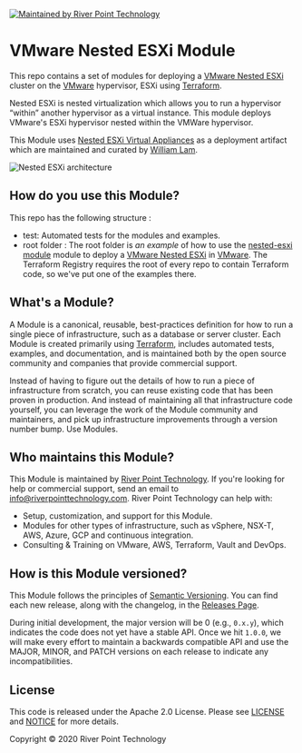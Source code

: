 [![Maintained by River Point Technology](https://img.shields.io/badge/maintained%20by-River%20Point%20Technology-%235849a6.svg)](http://www.riverpointtechnology.com)

# VMware Nested ESXi Module

This repo contains a set of modules for deploying a [VMware Nested ESXi](https://www.vmware.com/products/esxi-and-esx.html) cluster on the
[VMware](https://www.vmware.com/) hypervisor, ESXi using [Terraform](https://www.terraform.io/).

Nested ESXi is nested virtualization which allows you to run a hypervisor “within” another hypervisor as a virtual instance. This module deploys VMware's ESXi hypervisor nested within the VMWare hypervisor.

This Module uses [Nested ESXi Virtual Appliances](https://www.virtuallyghetto.com/nested-virtualization/nested-esxi-virtual-appliance) as a deployment artifact which are maintained and curated by [William Lam](https://twitter.com/lamw). 

![Nested ESXi architecture](https://voipalooza.files.wordpress.com/2015/01/nested-esxi-lab.jpg)


## How do you use this Module?

This repo has the following structure :

* test: Automated tests for the modules and examples.
* root folder : The root folder is *an example* of how to use the [nested-esxi module](https://app.terraform.io/app/RPTData/modules/view/nestedesxi/vsphere)
  module to deploy a [VMware Nested ESXi](https://app.terraform.io/app/RPTData/modules/view/nestedesxi/vsphere) in [VMware](https://www.vmware.com/). The Terraform Registry requires the root of every repo to contain Terraform code, so we've put one of the examples there.

## What's a Module?

A Module is a canonical, reusable, best-practices definition for how to run a single piece of infrastructure, such
as a database or server cluster. Each Module is created primarily using [Terraform](https://www.terraform.io/),
includes automated tests, examples, and documentation, and is maintained both by the open source community and
companies that provide commercial support.

Instead of having to figure out the details of how to run a piece of infrastructure from scratch, you can reuse
existing code that has been proven in production. And instead of maintaining all that infrastructure code yourself,
you can leverage the work of the Module community and maintainers, and pick up infrastructure improvements through
a version number bump. Use Modules.

## Who maintains this Module?

This Module is maintained by [River Point Technology](http://www.riverpointtechnology.com/). If you're looking for help or commercial
support, send an email to [info@riverpointtechnology.com](mailto:info@riverpointtechnology.com?Subject=ESXi%20Module).
River Point Technology can help with:

* Setup, customization, and support for this Module.
* Modules for other types of infrastructure, such as vSphere, NSX-T, AWS, Azure, GCP and continuous integration.
* Consulting & Training on VMware, AWS, Terraform, Vault and DevOps.

## How is this Module versioned?

This Module follows the principles of [Semantic Versioning](http://semver.org/). You can find each new release,
along with the changelog, in the [Releases Page](../../releases). 

During initial development, the major version will be 0 (e.g., `0.x.y`), which indicates the code does not yet have a
stable API. Once we hit `1.0.0`, we will make every effort to maintain a backwards compatible API and use the MAJOR,
MINOR, and PATCH versions on each release to indicate any incompatibilities.



## License

This code is released under the Apache 2.0 License. Please see [LICENSE](https://github.com/hashicorp/terraform-aws-vault/tree/master/LICENSE) and [NOTICE](https://github.com/hashicorp/terraform-aws-vault/tree/master/NOTICE) for more details.

Copyright &copy; 2020 River Point Technology

